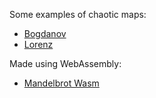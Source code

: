 Some examples of chaotic maps:
- [Bogdanov](attractors/bogdanov.md)
- [Lorenz](attractors/lorenz.md)

Made using WebAssembly:
- [Mandelbrot Wasm](mandelbrot.md)

